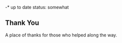 -* up to date status: somewhat 
## Thank You
A place of thanks for those who helped along the way. 

